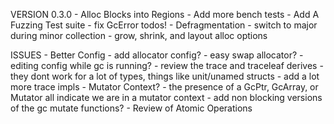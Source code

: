 VERSION 0.3.0
    - Alloc Blocks into Regions
    - Add more bench tests
    - Add A Fuzzing Test suite
    - fix GcError todos!
    - Defragmentation
    - switch to major during minor collection
    - grow, shrink, and layout alloc options

ISSUES
    - Better Config
        - add allocator config?
        - easy swap allocator?
        - editing config while gc is running?
    - review the trace and traceleaf derives
        - they dont work for a lot of types, things like unit/unamed structs
        - add a lot more trace impls
    - Mutator Context?
        - the presence of a GcPtr, GcArray, or Mutator all indicate we are in a mutator context
    - add non blocking versions of the gc mutate functions?
    - Review of Atomic Operations
